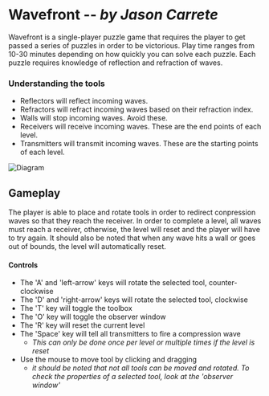 # Wavefront -- *by Jason Carrete*
Wavefront is a single-player puzzle game that requires the player to get passed a series of puzzles in order to be victorious.
Play time ranges from 10-30 minutes depending on how quickly you can solve each puzzle. Each puzzle requires knowledge of reflection and refraction of waves.

### Understanding the tools
 * Reflectors will reflect incoming waves.
 * Refractors will refract incoming waves based on their refraction index.
 * Walls will stop incoming waves. Avoid these.
 * Receivers will receive incoming waves. These are the end points of each level.
 * Transmitters will transmit incoming waves. These are the starting points of each level.

 
![Diagram](http://45.33.68.145/files/diagram.png)


## Gameplay
The player is able to place and rotate tools in order to redirect conpression waves so that they reach the receiver. In order to complete a level, all waves must reach a receiver, otherwise, the level will reset and the player will have to try again. It should also be noted that when any wave hits a wall or goes out of bounds, the level will automatically reset.

#### Controls
  * The 'A' and 'left-arrow' keys will rotate the selected tool, counter-clockwise
  * The 'D' and 'right-arrow' keys will rotate the selected tool, clockwise
  * The 'T' key will toggle the toolbox
  * The 'O' key will toggle the observer window
  * The 'R' key will reset the current level
  * The 'Space' key will tell all transmitters to fire a compression wave
    * *This can only be done once per level or multiple times if the level is reset*
  * Use the mouse to move tool by clicking and dragging
    * *it should be noted that not all tools can be moved and rotated. To check the properties of a selected tool, look at the 'observer window'*
